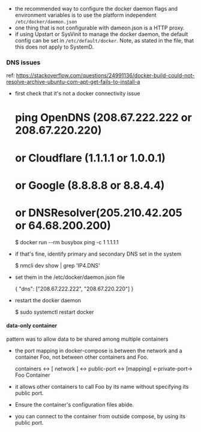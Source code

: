 - the recommended way to configure the docker daemon flags and environment variables is to use the platform independent `/etc/docker/daemon.json`
- one thing that is not configurable with dameon.json is a HTTP proxy.
- if using Upstart or SysVinit to manage the docker daemon, the default config can be set in `/etc/default/docker`. Note, as stated in the file, that this does not apply to SystemD.

### DNS issues

ref: https://stackoverflow.com/questions/24991136/docker-build-could-not-resolve-archive-ubuntu-com-apt-get-fails-to-install-a
- first check that it's not a docker connectivity issue

    # ping OpenDNS (208.67.222.222 or 208.67.220.220)
    # or Cloudflare (1.1.1.1 or 1.0.0.1)
    # or Google (8.8.8.8 or 8.8.4.4)
    # or DNSResolver(205.210.42.205 or 64.68.200.200)
    $ docker run --rm busybox ping -c 1 1.1.1.1

- if that's fine, identify primary and secondary DNS set in the system

    $ nmcli dev show | grep 'IP4.DNS'

- set them in the /etc/docker/daemon.json file

    {
        "dns": ["208.67.222.222", "208.67.220.220"]
    }

- restart the docker daemon

    $ sudo systemctl restart docker


#### data-only container

pattern was to allow data to be shared among multiple containers

- the port mapping in docker-compose is between the network and a container Foo, not between other containers and Foo.

    containers <-> [ network ] <-> public-port <-> [mapping] <-private-port-> Foo Container

- it allows other containers to call Foo by its name without specifying its public port.
- Ensure the container's configuration files abide.

- you can connect to the container from outside compose, by using its public port.
